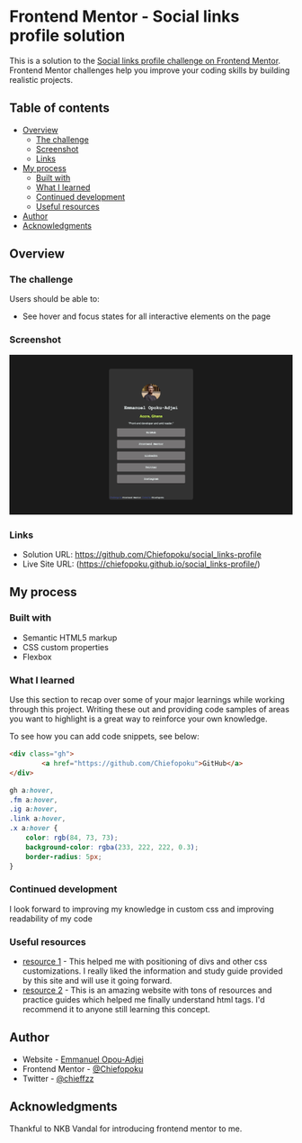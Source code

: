 # Frontend Mentor - Social links profile solution

This is a solution to the [Social links profile challenge on Frontend Mentor](https://www.frontendmentor.io/challenges/social-links-profile-UG32l9m6dQ). Frontend Mentor challenges help you improve your coding skills by building realistic projects. 

## Table of contents

- [Overview](#overview)
  - [The challenge](#the-challenge)
  - [Screenshot](#screenshot)
  - [Links](#links)
- [My process](#my-process)
  - [Built with](#built-with)
  - [What I learned](#what-i-learned)
  - [Continued development](#continued-development)
  - [Useful resources](#useful-resources)
- [Author](#author)
- [Acknowledgments](#acknowledgments)


## Overview

### The challenge

Users should be able to:

- See hover and focus states for all interactive elements on the page

### Screenshot

![](./Image%2020-02-2024%20at%2016.33.jpg)

### Links

- Solution URL: https://github.com/Chiefopoku/social_links-profile
- Live Site URL: (https://chiefopoku.github.io/social_links-profile/)

## My process

### Built with

- Semantic HTML5 markup
- CSS custom properties
- Flexbox



### What I learned

Use this section to recap over some of your major learnings while working through this project. Writing these out and providing code samples of areas you want to highlight is a great way to reinforce your own knowledge.

To see how you can add code snippets, see below:

```html
<div class="gh">
        <a href="https://github.com/Chiefopoku">GitHub</a>
</div>
```
```css
gh a:hover,
.fm a:hover,
.ig a:hover,
.link a:hover,
.x a:hover {
    color: rgb(84, 73, 73); 
    background-color: rgba(233, 222, 222, 0.3); 
    border-radius: 5px; 
}
```


### Continued development

I look forward to improving my knowledge in custom css and improving readability of my code



### Useful resources

- [resource 1](https://learn.shayhowe.com/html-css/positioning-content/) - This helped me with positioning of divs and other css customizations. I really liked the information and study guide provided by this site and will use it going forward.
- [resource 2](https://www.codecademy.com/) - This is an amazing website with tons of resources and practice guides which helped me finally understand html tags. I'd recommend it to anyone still learning this concept.


## Author

- Website - [Emmanuel Opou-Adjei](https://github.com/Chiefopoku)
- Frontend Mentor - [@Chiefopoku](https://www.frontendmentor.io/profile/Chiefopoku)
- Twitter - [@chieffzz](hhttps://twitter.com/chieffzz) 



## Acknowledgments

Thankful to NKB Vandal for introducing frontend mentor to me.

